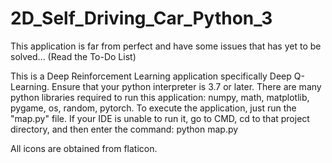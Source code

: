 # 2D_Self_Driving_Car_Python_3

This application is far from perfect and have some issues that has yet to be solved... (Read the To-Do List)

This is a Deep Reinforcement Learning application specifically Deep Q-Learning. 
Ensure that your python interpreter is 3.7 or later. 
There are many python libraries required to run this application: numpy, math, matplotlib, pygame, os, random, pytorch.
To execute the application, just run the "map.py" file. 
If your IDE is unable to run it, go to CMD, cd to that project directory, and then enter the command: python map.py

All icons are obtained from flaticon. 

